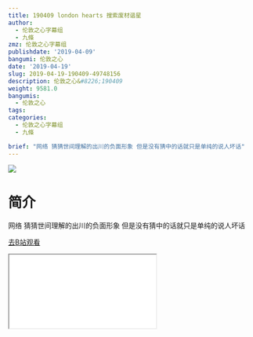 ```yaml
---
title: 190409 london hearts 搜索废材谐星
author:
  - 伦敦之心字幕组
  - 九條
zmz: 伦敦之心字幕组
publishdate: '2019-04-09'
bangumi: 伦敦之心
date: '2019-04-19'
slug: 2019-04-19-190409-49748156
description: 伦敦之心&#8226;190409
weight: 9581.0
bangumis:
  - 伦敦之心
tags:
categories:
  - 伦敦之心字幕组
  - 九條

brief: "网络 猜猜世间理解的出川的负面形象 但是没有猜中的话就只是单纯的说人坏话"
---
```

![](https://i.imgur.com/yQ9Y3Wd.jpg)
# 简介  
网络
猜猜世间理解的出川的负面形象 但是没有猜中的话就只是单纯的说人坏话  

[去B站观看](https://www.bilibili.com/video/av49748156/)
<div class ="resp-container"><iframe class="testiframe" src="//player.bilibili.com/player.html?aid=49748156"", scrolling="no", allowfullscreen="true" > </iframe></div> 
